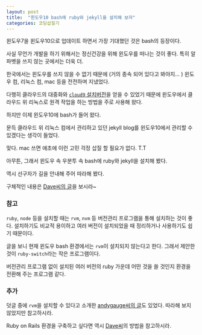 ```yaml
---
layout: post
title:  "윈도우10 bash에 ruby와 jekyll을 설치해 보자"
categories: 코딩삽질기
---
```


윈도우7을 윈도우10으로 업데이트 하면서 가장 기대했던 것은 bash의 등장이다. 

사실 무언가 개발을 하기 위해서는 정신건강을 위해 윈도우를 떠나는 것이 좋다. 특히 알파벳을 쓰지 않는 곳에서는 더욱 더. 

한국에서는 윈도우를 쓰지 않을 수 없기 때문에 (거의 종속 되어 있다고 봐야지... ) 윈도우 컴, 리눅스 컴, mac 등을 전전하며 지냈었다. 

다행히 클라우드의 대중화와 [`cloud9` 설치버전](https://github.com/c9/core)을 얻을 수 있었기 때문에 윈도우에서 클라우드 위 리눅스로 원격 작업을 하는 방법을 주로 사용해 왔다. 

하지만 이제 윈도우10에 bash가 들어 왔다. 

문득 클라우드 위 리눅스 컴에서 관리하고 있던 jekyll blog를 윈도우10에서 관리할 수 있겠다는 생각이 들었다. 

맞다. mac 쓰면 애초에 이런 고민 걱정 삽질 할 필요가 없다. T.T

아무튼, 그래서 윈도우 속 우분투 속 bash에 ruby와 jekyll을 설치해 봤다. 

역시 선구자가 길을 안내해 주어 따라해 봤다. 

구체적인 내용은 [Dave씨의 글](http://daverupert.com/2016/04/jekyll-on-windows-with-bash/)을 보시라~


### 참고

`ruby`, `node` 등을 설치할 때는 `rvm`, `nvm` 등 버전관리 프로그램을 통해 설치하는 것이 좋다. 설치하기도 비교적 용이하고 여러 버전이 설치되었을 때 정리하거나 사용하기도 쉽기 때문이다. 

글을 보니 현재 윈도우 bash 환경에서는 `rvm`이 설치되지 않는다고 한다. 그래서 제안한 것이 `ruby-switch`라는 작은 프로그램이다. 

버전관리 프로그램 없이 설치된 여러 버전의 ruby 가운데 어떤 것을 쓸 것인지 환경을 전환해 주는 프로그램 같다. 

### 추가

덧글 중에 `rvm`을 설치할 수 있다고 소개한 [andygauge씨의 글](http://www.yetanother.site/jekyll/2016/06/28/Jekyll-on-Windows-Subsystem-Linux.html)도 있었다. 따라해 보지 않았지만 참고하시라.

Ruby on Rails 환경을 구축하고 싶다면 역시 [Dave씨](http://daverupert.com/2016/06/ruby-on-rails-on-bash-on-ubuntu-on-windows/)의 방법을 참고하시라.

